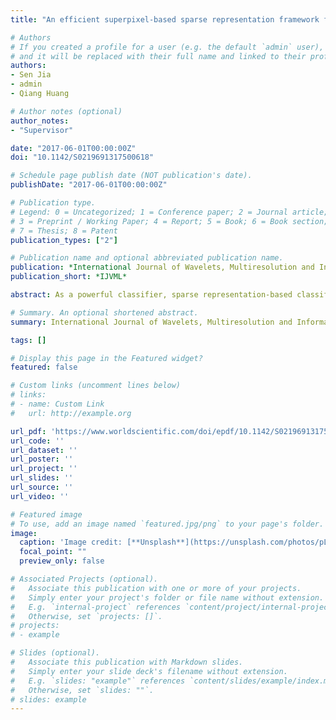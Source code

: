 ```yaml
---
title: "An efficient superpixel-based sparse representation framework for hyperspectral image classification"

# Authors
# If you created a profile for a user (e.g. the default `admin` user), write the username (folder name) here 
# and it will be replaced with their full name and linked to their profile.
authors:
- Sen Jia
- admin
- Qiang Huang

# Author notes (optional)
author_notes:
- "Supervisor"

date: "2017-06-01T00:00:00Z"
doi: "10.1142/S0219691317500618"

# Schedule page publish date (NOT publication's date).
publishDate: "2017-06-01T00:00:00Z"

# Publication type.
# Legend: 0 = Uncategorized; 1 = Conference paper; 2 = Journal article;
# 3 = Preprint / Working Paper; 4 = Report; 5 = Book; 6 = Book section;
# 7 = Thesis; 8 = Patent
publication_types: ["2"]

# Publication name and optional abbreviated publication name.
publication: *International Journal of Wavelets, Multiresolution and Information Processing*
publication_short: *IJVML*

abstract: As a powerful classifier, sparse representation-based classification (SRC) has successfully been applied in various visual recognition problems. However, due to the highly correlated bands and insufficient training samples of hyperspectral image (HSI) data, it still remains a challenging problem to effectively apply SRC in HSI. Considering the rich information of spatial structure of materials in HSI, that means the adjacent pixels belong to the same class with a high probability, in this paper, we propose an efficient superpixel-based sparse representation framework for HSI classification. Each superpixel can be regarded as a small region consisting of a number of pixels with similar spectral characteristics. The proposed framework utilizes superpixel to exploit spatial information which can greatly improve classification accuracy. Specifically, SRC is firstly used to classify the HSI data. Meanwhile, an efficient segmentation algorithm is applied to divide the HSI into many disjoint superpixels. Then, each superpixel is used to fuse the SRC classification results in superpixel level. Experimental results on two real-world HSI data sets have shown that the proposed superpixel-based SRC (SP-SRC) framework has a significant improvement over the pixel-based SRC method.

# Summary. An optional shortened abstract.
summary: International Journal of Wavelets, Multiresolution and Information Processing, 2017

tags: []

# Display this page in the Featured widget?
featured: false

# Custom links (uncomment lines below)
# links:
# - name: Custom Link
#   url: http://example.org

url_pdf: 'https://www.worldscientific.com/doi/epdf/10.1142/S0219691317500618'
url_code: ''
url_dataset: ''
url_poster: ''
url_project: ''
url_slides: ''
url_source: ''
url_video: ''

# Featured image
# To use, add an image named `featured.jpg/png` to your page's folder. 
image:
  caption: 'Image credit: [**Unsplash**](https://unsplash.com/photos/pLCdAaMFLTE)'
  focal_point: ""
  preview_only: false

# Associated Projects (optional).
#   Associate this publication with one or more of your projects.
#   Simply enter your project's folder or file name without extension.
#   E.g. `internal-project` references `content/project/internal-project/index.md`.
#   Otherwise, set `projects: []`.
# projects:
# - example

# Slides (optional).
#   Associate this publication with Markdown slides.
#   Simply enter your slide deck's filename without extension.
#   E.g. `slides: "example"` references `content/slides/example/index.md`.
#   Otherwise, set `slides: ""`.
# slides: example
---
```

